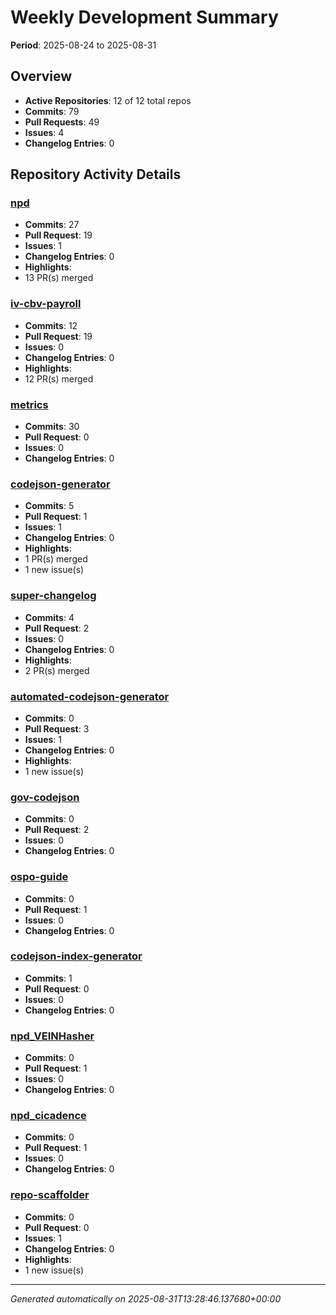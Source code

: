 # Weekly Development Summary
**Period**: 2025-08-24 to 2025-08-31

## Overview
- **Active Repositories**: 12 of 12 total repos
- **Commits**: 79
- **Pull Requests**: 49
- **Issues**: 4
- **Changelog Entries**: 0

## Repository Activity Details

### [npd](https://github.com/DSACMS/npd)
- **Commits**: 27
- **Pull Request**: 19
- **Issues**: 1
- **Changelog Entries**: 0
- **Highlights**:
 - 13 PR(s) merged

### [iv-cbv-payroll](https://github.com/DSACMS/iv-cbv-payroll)
- **Commits**: 12
- **Pull Request**: 19
- **Issues**: 0
- **Changelog Entries**: 0
- **Highlights**:
 - 12 PR(s) merged

### [metrics](https://github.com/DSACMS/metrics)
- **Commits**: 30
- **Pull Request**: 0
- **Issues**: 0
- **Changelog Entries**: 0

### [codejson-generator](https://github.com/DSACMS/codejson-generator)
- **Commits**: 5
- **Pull Request**: 1
- **Issues**: 1
- **Changelog Entries**: 0
- **Highlights**:
 - 1 PR(s) merged
 - 1 new issue(s)

### [super-changelog](https://github.com/DSACMS/super-changelog)
- **Commits**: 4
- **Pull Request**: 2
- **Issues**: 0
- **Changelog Entries**: 0
- **Highlights**:
 - 2 PR(s) merged

### [automated-codejson-generator](https://github.com/DSACMS/automated-codejson-generator)
- **Commits**: 0
- **Pull Request**: 3
- **Issues**: 1
- **Changelog Entries**: 0
- **Highlights**:
 - 1 new issue(s)

### [gov-codejson](https://github.com/DSACMS/gov-codejson)
- **Commits**: 0
- **Pull Request**: 2
- **Issues**: 0
- **Changelog Entries**: 0

### [ospo-guide](https://github.com/DSACMS/ospo-guide)
- **Commits**: 0
- **Pull Request**: 1
- **Issues**: 0
- **Changelog Entries**: 0

### [codejson-index-generator](https://github.com/DSACMS/codejson-index-generator)
- **Commits**: 1
- **Pull Request**: 0
- **Issues**: 0
- **Changelog Entries**: 0

### [npd_VEINHasher](https://github.com/DSACMS/npd_VEINHasher)
- **Commits**: 0
- **Pull Request**: 1
- **Issues**: 0
- **Changelog Entries**: 0

### [npd_cicadence](https://github.com/DSACMS/npd_cicadence)
- **Commits**: 0
- **Pull Request**: 1
- **Issues**: 0
- **Changelog Entries**: 0

### [repo-scaffolder](https://github.com/DSACMS/repo-scaffolder)
- **Commits**: 0
- **Pull Request**: 0
- **Issues**: 1
- **Changelog Entries**: 0
- **Highlights**:
 - 1 new issue(s)

---
*Generated automatically on 2025-08-31T13:28:46.137680+00:00*